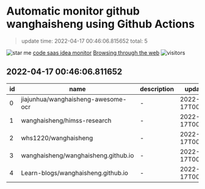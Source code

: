 # Automatic monitor github wanghaisheng using Github Actions 

 > update time: 2022-04-17 00:46:06.815652  total: 5 

 
 ![star me](https://img.shields.io/badge/star%20me-click%20--%3E-orange) [code saas idea monitor](https://github.com/wanghaisheng/code_saas_idea_hunter)  [Browsing through the web](https://wanghaisheng.github.io/code_saas_idea_hunter/)  ![visitors](https://visitor-badge.glitch.me/badge?page_id=code_saas_idea_hunter) 

## 2022-04-17 00:46:06.811652
|id|name|description|update_at|url|topic|language|
|---|---|---|---|---|---|---|
|0|jiajunhua/wanghaisheng-awesome-ocr|-|2022-04-17T00:46:06|https:github.com/jiajunhua/wanghaisheng-awesome-ocr|wanghaisheng|-|
|1|wanghaisheng/himss-research|-|2022-04-17T00:46:06|https:github.com/wanghaisheng/himss-research|wanghaisheng|-|
|2|whs1220/wanghaisheng|-|2022-04-17T00:46:06|https:github.com/whs1220/wanghaisheng|wanghaisheng|-|
|3|wanghaisheng/wanghaisheng.github.io|-|2022-04-17T00:46:06|https:github.com/wanghaisheng/wanghaisheng.github.io|wanghaisheng|-|
|4|Learn-blogs/wanghaisheng.github.io|-|2022-04-17T00:46:06|https:github.com/Learn-blogs/wanghaisheng.github.io|wanghaisheng|-|
